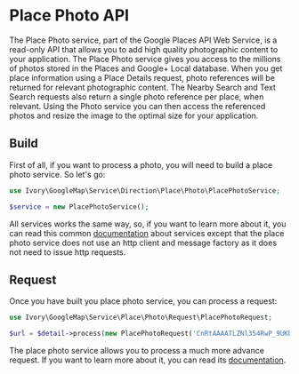 # Place Photo API

The Place Photo service, part of the Google Places API Web Service, is a read-only API that allows you to add high 
quality photographic content to your application. The Place Photo service gives you access to the millions of photos 
stored in the Places and Google+ Local database. When you get place information using a Place Details request, 
photo references will be returned for relevant photographic content. The Nearby Search and Text Search requests also 
return a single photo reference per place, when relevant. Using the Photo service you can then access the referenced 
photos and resize the image to the optimal size for your application.

## Build

First of all, if you want to process a photo, you will need to build a place photo service. So let's go:

``` php
use Ivory\GoogleMap\Service\Direction\Place\Photo\PlacePhotoService;

$service = new PlacePhotoService();
```

All services works the same way, so, if you want to learn more about it, you can read this common
[documentation](/docs/service/service.md) about services except that the place photo service does not use an http client
and message factory as it does not need to issue http requests.

## Request

Once you have built you place photo service, you can process a request:

``` php
use Ivory\GoogleMap\Service\Place\Photo\Request\PlacePhotoRequest;

$url = $detail->process(new PlacePhotoRequest('CnRtAAAATLZNl354RwP_9UKbQ_5P'));
```

The place photo service allows you to process a much more advance request. If you want to learn more about it, you 
can read its [documentation](/docs/service/place/photo/place_photo_request.md).

